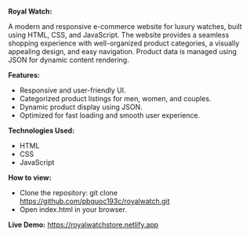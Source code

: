 **Royal Watch:**

  A modern and responsive e-commerce website for luxury watches, built using HTML, CSS, and JavaScript. The website provides a seamless shopping experience with well-organized product categories, a visually     appealing design, and easy navigation. Product data is managed using JSON for dynamic content rendering.

**Features:**
  - Responsive and  user-friendly UI.
  - Categorized product listings for men, women, and couples.
  - Dynamic product display using JSON.
  - Optimized for fast loading and smooth user experience.
    
**Technologies Used:**
  - HTML
  - CSS
  - JavaScript

**How to view:**
  - Clone the repository: git clone https://github.com/pbquoc193c/royalwatch.git
  - Open index.html in your browser.

**Live Demo:** https://royalwatchstore.netlify.app
